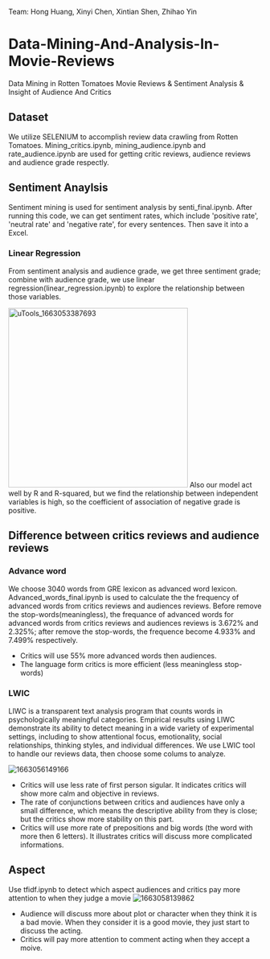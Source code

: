 Team: Hong Huang, Xinyi Chen, Xintian Shen, Zhihao Yin
# Data-Mining-And-Analysis-In-Movie-Reviews
Data Mining in Rotten Tomatoes Movie Reviews &amp; Sentiment Analysis &amp; Insight of Audience And Critics 

## Dataset
We utilize SELENIUM to accomplish review data crawling from Rotten Tomatoes. Mining_critics.ipynb, mining_audience.ipynb and rate_audience.ipynb are used for getting critic reviews, audience reviews and audience grade respectly. 

## Sentiment Anaylsis
Sentiment mining is used for sentiment analysis by senti_final.ipynb. After running this code, we can get sentiment rates, which include 'positive rate', 'neutral rate' and 'negative rate', for every sentences. Then save it into a Excel.

### Linear Regression
From sentiment analysis and audience grade, we get three sentiment grade; combine with audience grade, we use linear regression(linear_regression.ipynb) to explore the relationship between those variables.

<img width="357" alt="uTools_1663053387693" src="https://user-images.githubusercontent.com/97569959/189835508-7f41ea92-b007-40a6-8d41-e5d5fc0fbaa1.png">
Also our model act well by R and R-squared, but we find the relationship between independent variables is high, so the coefficient of association of negative grade is positive.

## Difference between critics reviews and audience reviews 
### Advance word
We choose 3040 words from GRE lexicon as advanced word lexicon. Advanced_words_final.ipynb is used to calculate the the frequency of advanced words from critics reviews and audiences reviews.
Before remove the stop-words(meaningless), the frequance of advanced words for advanced words from critics reviews and audiences reviews is 3.672% and 2.325%; after remove the stop-words, the frequence become 4.933% and 7.499% respectively.
- Critics will use 55% more advanced words then audiences.
- The language form critics is more efficient (less meaningless stop-words)

### LWIC
LIWC is a transparent text analysis program that counts words in psychologically meaningful categories. Empirical results using LIWC demonstrate its ability to detect meaning in a wide variety of experimental settings, including to show attentional focus, emotionality, social relationships, thinking styles, and individual differences.
We use LWIC tool to handle our reviews data, then choose some colums to analyze.

![1663056149166](https://user-images.githubusercontent.com/97569959/189845701-fa5f484c-2064-47a9-a1f2-601353b52761.jpg)
- Critics will use less rate of first person sigular. It indicates critics will show more calm and objective in reviews.
- The rate of conjunctions between critics and audiences have only a small difference, which means the descriptive ability from they is close; but the critics show more stability on this part.
- Critics will use more rate of prepositions and big words (the word with more then 6 letters). It illustrates critics will discuss more complicated informations.
 
## Aspect 
Use tfidf.ipynb to detect which aspect audiences and critics pay more attention to when they judge a movie
![1663058139862](https://user-images.githubusercontent.com/97569959/189853410-f41b715d-c24c-4f82-8537-3a80c39b22be.jpg)
- Audience will discuss more about plot or character when they think it is a bad movie. When they consider it is a good movie, they just start to discuss the acting.
- Critics will pay more attention to comment acting when they accept a moive.
